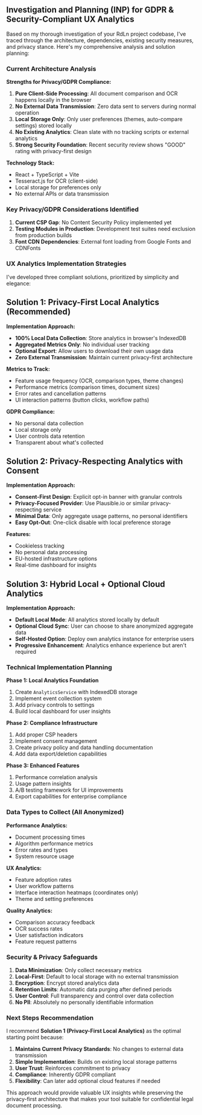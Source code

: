 ## Investigation and Planning (INP) for GDPR & Security-Compliant UX Analytics

Based on my thorough investigation of your RdLn project codebase, I've traced through the architecture, dependencies, existing security measures, and privacy stance. Here's my comprehensive analysis and solution planning:

### Current Architecture Analysis

**Strengths for Privacy/GDPR Compliance:**
1. **Pure Client-Side Processing**: All document comparison and OCR happens locally in the browser
2. **No External Data Transmission**: Zero data sent to servers during normal operation
3. **Local Storage Only**: Only user preferences (themes, auto-compare settings) stored locally
4. **No Existing Analytics**: Clean slate with no tracking scripts or external analytics
5. **Strong Security Foundation**: Recent security review shows "GOOD" rating with privacy-first design

**Technology Stack:**
- React + TypeScript + Vite
- Tesseract.js for OCR (client-side)
- Local storage for preferences only
- No external APIs or data transmission

### Key Privacy/GDPR Considerations Identified

1. **Current CSP Gap**: No Content Security Policy implemented yet
2. **Testing Modules in Production**: Development test suites need exclusion from production builds
3. **Font CDN Dependencies**: External font loading from Google Fonts and CDNFonts

### UX Analytics Implementation Strategies

I've developed three compliant solutions, prioritized by simplicity and elegance:

## Solution 1: Privacy-First Local Analytics (Recommended)

**Implementation Approach:**
- **100% Local Data Collection**: Store analytics in browser's IndexedDB
- **Aggregated Metrics Only**: No individual user tracking
- **Optional Export**: Allow users to download their own usage data
- **Zero External Transmission**: Maintain current privacy-first architecture

**Metrics to Track:**
- Feature usage frequency (OCR, comparison types, theme changes)
- Performance metrics (comparison times, document sizes)
- Error rates and cancellation patterns
- UI interaction patterns (button clicks, workflow paths)

**GDPR Compliance:**
- No personal data collection
- Local storage only
- User controls data retention
- Transparent about what's collected

## Solution 2: Privacy-Respecting Analytics with Consent

**Implementation Approach:**
- **Consent-First Design**: Explicit opt-in banner with granular controls
- **Privacy-Focused Provider**: Use Plausible.io or similar privacy-respecting service
- **Minimal Data**: Only aggregate usage patterns, no personal identifiers
- **Easy Opt-Out**: One-click disable with local preference storage

**Features:**
- Cookieless tracking
- No personal data processing
- EU-hosted infrastructure options
- Real-time dashboard for insights

## Solution 3: Hybrid Local + Optional Cloud Analytics

**Implementation Approach:**
- **Default Local Mode**: All analytics stored locally by default
- **Optional Cloud Sync**: User can choose to share anonymized aggregate data
- **Self-Hosted Option**: Deploy own analytics instance for enterprise users
- **Progressive Enhancement**: Analytics enhance experience but aren't required

### Technical Implementation Planning

**Phase 1: Local Analytics Foundation**
1. Create `AnalyticsService` with IndexedDB storage
2. Implement event collection system
3. Add privacy controls to settings
4. Build local dashboard for user insights

**Phase 2: Compliance Infrastructure**
1. Add proper CSP headers
2. Implement consent management
3. Create privacy policy and data handling documentation
4. Add data export/deletion capabilities

**Phase 3: Enhanced Features**
1. Performance correlation analysis
2. Usage pattern insights
3. A/B testing framework for UI improvements
4. Export capabilities for enterprise compliance

### Data Types to Collect (All Anonymized)

**Performance Analytics:**
- Document processing times
- Algorithm performance metrics
- Error rates and types
- System resource usage

**UX Analytics:**
- Feature adoption rates
- User workflow patterns
- Interface interaction heatmaps (coordinates only)
- Theme and setting preferences

**Quality Analytics:**
- Comparison accuracy feedback
- OCR success rates
- User satisfaction indicators
- Feature request patterns

### Security & Privacy Safeguards

1. **Data Minimization**: Only collect necessary metrics
2. **Local-First**: Default to local storage with no external transmission
3. **Encryption**: Encrypt stored analytics data
4. **Retention Limits**: Automatic data purging after defined periods
5. **User Control**: Full transparency and control over data collection
6. **No PII**: Absolutely no personally identifiable information

### Next Steps Recommendation

I recommend **Solution 1 (Privacy-First Local Analytics)** as the optimal starting point because:

1. **Maintains Current Privacy Standards**: No changes to external data transmission
2. **Simple Implementation**: Builds on existing local storage patterns
3. **User Trust**: Reinforces commitment to privacy
4. **Compliance**: Inherently GDPR compliant
5. **Flexibility**: Can later add optional cloud features if needed

This approach would provide valuable UX insights while preserving the privacy-first architecture that makes your tool suitable for confidential legal document processing.

